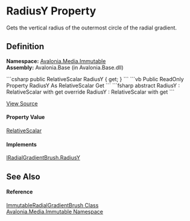 # RadiusY Property


Gets the vertical radius of the outermost circle of the radial gradient.



## Definition
**Namespace:** <a href="N_Avalonia_Media_Immutable">Avalonia.Media.Immutable</a>  
**Assembly:** Avalonia.Base (in Avalonia.Base.dll)

<Tabs groupId="api-code-preview">
<TabItem value="csharp" label="C#">
```csharp
public RelativeScalar RadiusY { get; }
```
</TabItem>
<TabItem value="vb" label="VB">
```vb
Public ReadOnly Property RadiusY As RelativeScalar
	Get
```
</TabItem>
<TabItem value="fsharp" label="F#">
```fsharp
abstract RadiusY : RelativeScalar with get
override RadiusY : RelativeScalar with get
```
</TabItem>
</Tabs>



<a href="https://github.com/AvaloniaUI/Avalonia/tree/master/src/Avalonia.Base/Media/Immutable/ImmutableRadialGradientBrush.cs#L87" title="View the source code">View Source</a>



#### Property Value
<a href="T_Avalonia_RelativeScalar">RelativeScalar</a>

#### Implements
<a href="P_Avalonia_Media_IRadialGradientBrush_RadiusY">IRadialGradientBrush.RadiusY</a>  


## See Also


#### Reference
<a href="T_Avalonia_Media_Immutable_ImmutableRadialGradientBrush">ImmutableRadialGradientBrush Class</a>  
<a href="N_Avalonia_Media_Immutable">Avalonia.Media.Immutable Namespace</a>  

